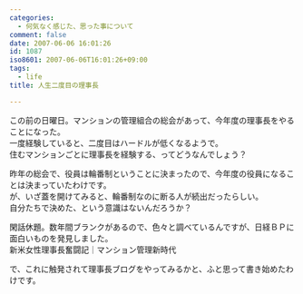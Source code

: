 ```yaml
---
categories:
  - 何気なく感じた、思った事について
comment: false
date: 2007-06-06 16:01:26
id: 1087
iso8601: 2007-06-06T16:01:26+09:00
tags:
  - life
title: 人生二度目の理事長

---
```


<div class="entry-body">
  <p>この前の日曜日。マンションの管理組合の総会があって、今年度の理事長をやることになった。<br />
    一度経験していると、二度目はハードルが低くなるようで。<br />
    住むマンションごとに理事長を経験する、ってどうなんでしょう？</p>

  <p>昨年の総会で、役員は輪番制ということに決まったので、今年度の役員になることは決まっていたわけです。<br />
    が、いざ蓋を開けてみると、輪番制なのに断る人が続出だったらしい。<br />
    自分たちで決めた、という意識はないんだろうか？</p>

  <p>閑話休題。数年間ブランクがあるので、色々と調べているんですが、日経ＢＰに面白いものを発見しました。<br />新米女性理事長奮闘記｜マンション管理新時代</p>

  <p>で、これに触発されて理事長ブログをやってみるかと、ふと思って書き始めたわけです。</p>
</div>

